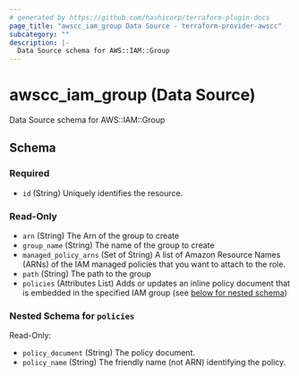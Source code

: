 ```yaml
---
# generated by https://github.com/hashicorp/terraform-plugin-docs
page_title: "awscc_iam_group Data Source - terraform-provider-awscc"
subcategory: ""
description: |-
  Data Source schema for AWS::IAM::Group
---
```


# awscc_iam_group (Data Source)

Data Source schema for AWS::IAM::Group



<!-- schema generated by tfplugindocs -->
## Schema

### Required

- `id` (String) Uniquely identifies the resource.

### Read-Only

- `arn` (String) The Arn of the group to create
- `group_name` (String) The name of the group to create
- `managed_policy_arns` (Set of String) A list of Amazon Resource Names (ARNs) of the IAM managed policies that you want to attach to the role.
- `path` (String) The path to the group
- `policies` (Attributes List) Adds or updates an inline policy document that is embedded in the specified IAM group (see [below for nested schema](#nestedatt--policies))

<a id="nestedatt--policies"></a>
### Nested Schema for `policies`

Read-Only:

- `policy_document` (String) The policy document.
- `policy_name` (String) The friendly name (not ARN) identifying the policy.
